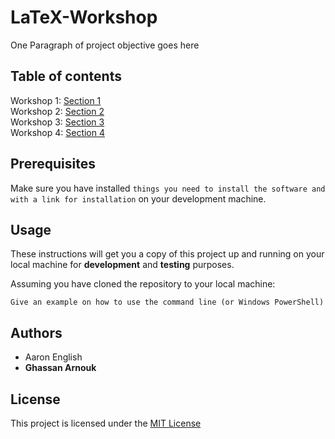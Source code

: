 # LaTeX-Workshop

One Paragraph of project objective goes here

## Table of contents

Workshop 1: [Section 1]()\
Workshop 2: [Section 2]()\
Workshop 3: [Section 3]()\
Workshop 4: [Section 4]()

## Prerequisites

Make sure you have installed `things you need to install the software and with a link for installation` on your development machine.

## Usage

These instructions will get you a copy of this project up and running on your local machine for **development** and **testing** purposes.

Assuming you have cloned the repository to your local machine:

```
Give an example on how to use the command line (or Windows PowerShell)
```

## Authors

* Aaron English
* **Ghassan Arnouk**

## License

This project is licensed under the [MIT License](LICENSE)

[LICENSE]: https://github.com/ghassanarnouk/README-Template/blob/master/LICENSE
